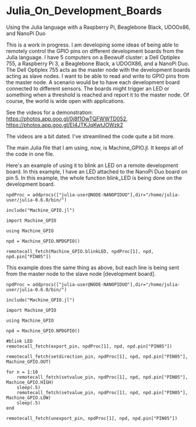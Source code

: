 # Julia_On_Development_Boards
Using the Julia language with a Raspberry Pi, Beaglebone Black, UDOOx86, and NanoPi Duo

This is a work in progress. I am developing some ideas of being able to remotely control the GPIO pins on different development boards from the Julia language. I have 5 computers on a Beowulf cluster: a Dell Optiplex 755, a Raspberry Pi 3, a Beaglebone Black, a UDOOX86, and a NanoPi Duo. The Dell Optiplex 755 acts as the master node with the development boards acting as slave nodes. I want to be able to read and write to GPIO pins from the master node. A scenario would be to have each development board connected to different sensors. The boards might trigger an LED or something when a threshold is reached and report it to the master node. Of course, the world is wide open with applications.

See the videos for a demonstration: https://photos.app.goo.gl/0j8f1OwTQFWWTD052, https://photos.app.goo.gl/EI4JTKJqKwtJOWzk2 

The videos are a bit dated. I've streamlined the code quite a bit more.

The main Julia file that I am using, now, is Machine_GPIO.jl. It keeps all of the code in one file.

Here's an example of using it to blink an LED on a remote development board. In this example, I have an LED attached
to the NanoPi Duo board on pin 5. In this example, the whole function blink_LED is being done on the development board.

```
npdProc = addprocs(["julia-user@NODE-NANOPIDUO"],dir="/home/julia-user/julia-0.6.0/bin/")

include("Machine_GPIO.jl")

import Machine_GPIO

using Machine_GPIO

npd = Machine_GPIO.NPDGPIO()

remotecall_fetch(Machine_GPIO.blinkLED, npdProc[1], npd, npd.pin["PIN05"])
```

This example does the same thing as above, but each line is being sent from the master node to the slave node [development
board].

```
npdProc = addprocs(["julia-user@NODE-NANOPIDUO"],dir="/home/julia-user/julia-0.6.0/bin/")

include("Machine_GPIO.jl")

import Machine_GPIO

using Machine_GPIO

npd = Machine_GPIO.NPDGPIO()

#blink LED
remotecall_fetch(export_pin, npdProc[1], npd, npd.pin["PIN05"])

remotecall_fetch(setdirection_pin, npdProc[1], npd, npd.pin["PIN05"], Machine_GPIO.OUT)

for n = 1:10
	remotecall_fetch(setvalue_pin, npdProc[1], npd, npd.pin["PIN05"], Machine_GPIO.HIGH)
	sleep(.5)
	remotecall_fetch(setvalue_pin, npdProc[1], npd, npd.pin["PIN05"], Machine_GPIO.LOW)
	sleep(.5)
end

remotecall_fetch(unexport_pin, npdProc[1], npd, npd.pin["PIN05"])
```
